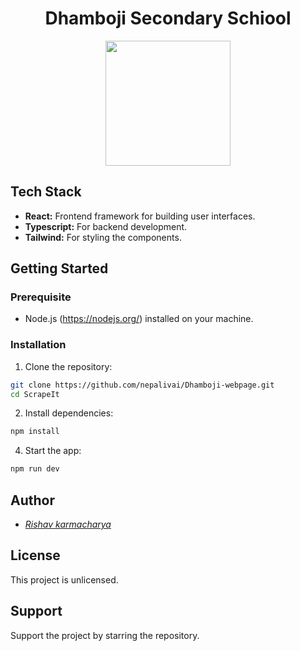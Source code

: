 <h1 align="center">Dhamboji Secondary Schiool</h1>
<div align="center"><img src="https://www.collegenp.com/uploads/2020/08/Dhambojhi-Secondary-School-Nepalganj-90x90.png" width="200px" height="200px"/></div>


## Tech Stack

- **React:**  Frontend framework for building user interfaces.
- **Typescript:**  For backend development.
- **Tailwind:** For styling the components.

## Getting Started

### Prerequisite

- Node.js (https://nodejs.org/) installed on your machine.

### Installation

1. Clone the repository:
```bash
git clone https://github.com/nepalivai/Dhamboji-webpage.git
cd ScrapeIt
```
   
2. Install dependencies:
```bash
npm install
```
4. Start the app:
```bash
npm run dev
  ```
## Author
* <a href="https://https://github.com/nepalivai"><i>Rishav karmacharya</i></a>

## License
This project is unlicensed.

## Support
Support the project by starring the repository.
